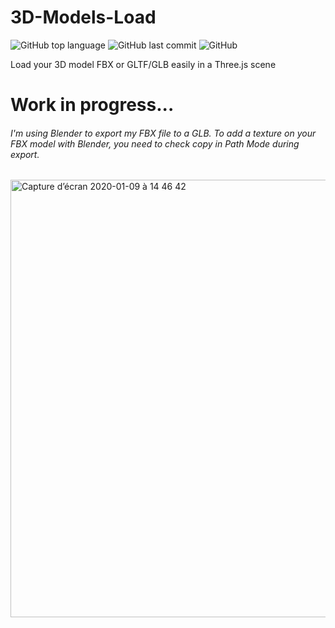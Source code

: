 # 3D-Models-Load

![GitHub top language](https://img.shields.io/github/languages/top/sboez/3D-Models-Load) ![GitHub last commit](https://img.shields.io/github/last-commit/sboez/3D-Models-Load) ![GitHub](https://img.shields.io/badge/completion-30%25-blueviolet)

Load your 3D model FBX or GLTF/GLB easily in a Three.js scene

# Work in progress...

###### I'm using Blender to export my FBX file to a GLB. To add a texture on your FBX model with Blender, you need to check *copy* in *Path Mode* during export.

[<img width="700" alt="Capture d’écran 2020-01-09 à 14 46 42" src="https://user-images.githubusercontent.com/23494780/72073018-60279200-32ef-11ea-9589-6e1431cb5fea.png">](https://sboez.github.io/3D-Models-Load/index.html)

